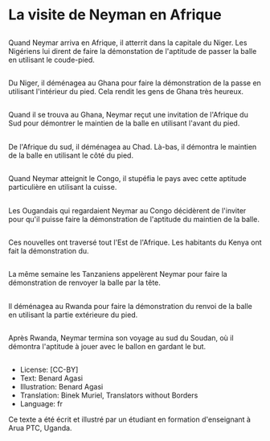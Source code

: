# La visite de Neyman en Afrique

##
Quand Neymar arriva
en Afrique, il atterrit
dans la capitale du
Niger. Les Nigériens lui
dirent de faire la
démonstation de
l'aptitude de passer la
balle en utilisant le coude-pied.

##
Du Niger, il déménagea
au Ghana pour faire la
démonstration de la
passe en utilisant
l'intérieur du pied. Cela
rendit les gens de
Ghana très heureux.

##
Quand il se trouva au
Ghana, Neymar reçut
une invitation de
l'Afrique du Sud pour
démontrer le maintien
de la balle en utilisant
l'avant du pied.

##
De l'Afrique du sud, il
déménagea au Chad.
Là-bas, il démontra le
maintien de la balle en
utilisant le côté du pied.

##
Quand Neymar atteignit
le Congo, il stupéfia le
pays avec cette
aptitude particulière en
utilisant la cuisse.

##
Les Ougandais qui
regardaient Neymar au
Congo décidèrent de
l'inviter pour qu'il
puisse faire la
démonstration de
l'aptitude du maintien
de la balle.

##
Ces nouvelles ont
traversé tout l'Est de
l'Afrique. Les habitants
du Kenya ont fait la
démonstration du.

##
La même semaine les
Tanzaniens appelèrent
Neymar pour faire la
démonstration de
renvoyer la balle par la
tête.

##
Il déménagea au
Rwanda pour faire la
démonstration du
renvoi de la balle en
utilisant la partie
extérieure du pied.

##
Après Rwanda, Neymar
termina son voyage au
sud du Soudan, où il
démontra l'aptitude à
jouer avec le ballon en
gardant le but.

##
* License: [CC-BY]
* Text: Benard Agasi
* Illustration: Benard Agasi
* Translation: Binek Muriel, Translators without Borders
* Language: fr

Ce texte a été écrit et illustré par un
étudiant en formation d'enseignant
à Arua PTC, Uganda.
